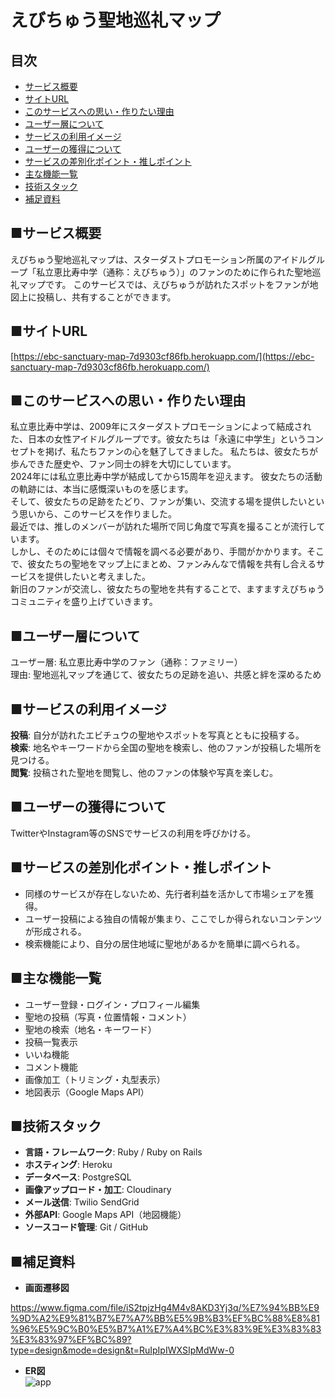 # えびちゅう聖地巡礼マップ
  
  
## 目次  
- [サービス概要](#サービス概要)  
- [サイトURL](#サイトurl)  
- [このサービスへの思い・作りたい理由](#このサービスへの思い作りたい理由)  
- [ユーザー層について](#ユーザー層について)  
- [サービスの利用イメージ](#サービスの利用イメージ)  
- [ユーザーの獲得について](#ユーザーの獲得について)  
- [サービスの差別化ポイント・推しポイント](#サービスの差別化ポイント推しポイント)  
- [主な機能一覧](#主な機能一覧)  
- [技術スタック](#技術スタック)  
- [補足資料](#補足資料)  
   
  
## ■サービス概要  
えびちゅう聖地巡礼マップは、スターダストプロモーション所属のアイドルグループ「私立恵比寿中学（通称：えびちゅう）」のファンのために作られた聖地巡礼マップです。
このサービスでは、えびちゅうが訪れたスポットをファンが地図上に投稿し、共有することができます。  
  
  
## ■サイトURL  
[https://ebc-sanctuary-map-7d9303cf86fb.herokuapp.com/](https://ebc-sanctuary-map-7d9303cf86fb.herokuapp.com/)
  
  
## ■このサービスへの思い・作りたい理由  
私立恵比寿中学は、2009年にスターダストプロモーションによって結成された、日本の女性アイドルグループです。彼女たちは「永遠に中学生」というコンセプトを掲げ、私たちファンの心を魅了してきました。
私たちは、彼女たちが歩んできた歴史や、ファン同士の絆を大切にしています。  
2024年には私立恵比寿中学が結成してから15周年を迎えます。
彼女たちの活動の軌跡には、本当に感慨深いものを感じます。  
そして、彼女たちの足跡をたどり、ファンが集い、交流する場を提供したいという思いから、このサービスを作りました。  
最近では、推しのメンバーが訪れた場所で同じ角度で写真を撮ることが流行しています。  
しかし、そのためには個々で情報を調べる必要があり、手間がかかります。そこで、彼女たちの聖地をマップ上にまとめ、ファンみんなで情報を共有し合えるサービスを提供したいと考えました。  
新旧のファンが交流し、彼女たちの聖地を共有することで、ますますえびちゅうコミュニティを盛り上げていきます。  
  
  
## ■ユーザー層について  
ユーザー層: 私立恵比寿中学のファン（通称：ファミリー）  
理由: 聖地巡礼マップを通じて、彼女たちの足跡を追い、共感と絆を深めるため  
  
  
## ■サービスの利用イメージ  
**投稿**:
     自分が訪れたエビチュウの聖地やスポットを写真とともに投稿する。    
**検索**:
     地名やキーワードから全国の聖地を検索し、他のファンが投稿した場所を見つける。    
**閲覧**:
     投稿された聖地を閲覧し、他のファンの体験や写真を楽しむ。    
  
  
## ■ユーザーの獲得について   
TwitterやInstagram等のSNSでサービスの利用を呼びかける。  
  
  
## ■サービスの差別化ポイント・推しポイント  
* 同様のサービスが存在しないため、先行者利益を活かして市場シェアを獲得。  
* ユーザー投稿による独自の情報が集まり、ここでしか得られないコンテンツが形成される。​    
* 検索機能により、自分の居住地域に聖地があるかを簡単に調べられる。  
  
  
## ■主な機能一覧  
* ユーザー登録・ログイン・プロフィール編集​  
* 聖地の投稿（写真・位置情報・コメント）​  
* 聖地の検索（地名・キーワード）​  
* 投稿一覧表示​  
* いいね機能​  
* コメント機能  
* 画像加工（トリミング・丸型表示）​  
* 地図表示（Google Maps API）​  
  
  
## ■技術スタック  
* **言語・フレームワーク**: Ruby / Ruby on Rails​  
* **ホスティング**: Heroku  
* **データベース**: PostgreSQL​  
* **画像アップロード・加工**: Cloudinary   
* **メール送信**: Twilio SendGrid  
* **外部API**: Google Maps API（地図機能）​  
* **ソースコード管理**: Git / GitHub​  
  
  
## ■補足資料  
* **画面遷移図**  

https://www.figma.com/file/iS2tpjzHg4M4v8AKD3Yj3q/%E7%94%BB%E9%9D%A2%E9%81%B7%E7%A7%BB%E5%9B%B3%EF%BC%88%E8%81%96%E5%9C%B0%E5%B7%A1%E7%A4%BC%E3%83%9E%E3%83%83%E3%83%97%EF%BC%89?type=design&mode=design&t=RuIpIpIWXSIpMdWw-0  
  
    
* **ER図**  
![app](https://github.com/denryuuu/newproject/assets/138588277/40b6e359-9d16-41cf-99e2-02ad3167d8b3)  

